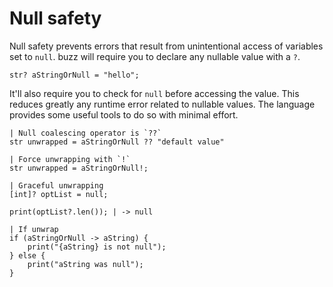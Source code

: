 # Null safety

Null safety prevents errors that result from unintentional access of variables set to `null`.
buzz will require you to declare any nullable value with a `?`.

```buzz
str? aStringOrNull = "hello";
```

It'll also require you to check for `null` before accessing the value.
This reduces greatly any runtime error related to nullable values. The language provides some useful tools to do so with minimal effort.

```buzz
| Null coalescing operator is `??`
str unwrapped = aStringOrNull ?? "default value"

| Force unwrapping with `!`
str unwrapped = aStringOrNull!;

| Graceful unwrapping
[int]? optList = null;

print(optList?.len()); | -> null

| If unwrap
if (aStringOrNull -> aString) {
    print("{aString} is not null");
} else {
    print("aString was null");
}
```